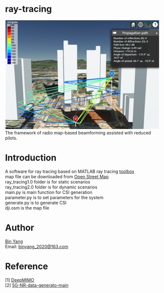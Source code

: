 # ray-tracing
<img src='scenario.png' alt='The framework' width='600'>
The framework of radio map-based beamforming assisted with reduced pilots.  

# Introduction
A software for ray tracing based on MATLAB ray tracing [toolbox](https://www.mathworks.com/help/comm/ref/rfprop.raytracing.html)  
map file can be downloaded from [Open Street Map](https://www.openstreetmap.org)  
ray_tracing1.0 folder is for static scenarios  
ray_tracing2.0 folder is for dynamic scenarios  
main.py is main function for CSI generation  
parameter.py is to set parameters for the system  
generate.py is to generate CSI  
dji.osm is the map file  

# Author
[Bin Yang](https://scholar.google.com/citations?user=_v2KA7UAAAAJ&hl=zh-CN)  
Email: binyang_2020@163.com  

# Reference
[1] [DeepMIMO](https://github.com/DeepMIMO/DeepMIMO-matlab)  
[2] [5G-NR-data-generato-main](https://github.com/CodeDwan/5G-NR-data-generato)   
